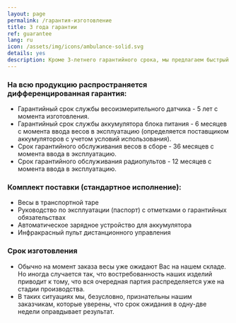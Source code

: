 ```yaml
---
layout: page
permalink: /гарантия-изготовление
title: 3 года гарантии
ref: guarantee
lang: ru
icon: /assets/img/icons/ambulance-solid.svg
details: yes
description: Кроме 3-летнего гарантийного срока, мы предлагаем быстрый ремонт любой сложности, в том числе и моделей, снятых с производства. Плюс - помощь в проведении обязательных ежегодных поверок, бесплатная профилактика и помощь в решении проблем в экплуатации.
---
```

<section class="service-area grey-bg pb-70 pt-60">
<div class="container">
    <div class="row">
        <div class="col-md-12">
            <div class="service-details mb-40">
                <h3>На всю продукцию распространяется дифференцированная гарантия:</h3>
                <ul>
                    <li>Гарантийный срок службы весоизмерительного датчика - 5 лет с момента изготовления.</li>
                    <li>Гарантийный срок службы аккумулятора блока питания - 6 месяцев с момента ввода весов в эксплуатацию (определяется поставщиком аккумуляторов с учетом условий использования).</li>
                    <li>Срок гарантийного обслуживания весов в сборе - 36 месяцев с момента ввода в эксплуатацию.</li>
                    <li>Срок гарантийного обслуживания радиопультов - 12 месяцев с момента ввода в эксплуатацию.</li>
                </ul>
                <h3>Комплект поставки (стандартное исполнение):</h3>
                <ul>
                    <li>Bесы в транспортной таре</li>
                    <li>Руководство по эксплуатации (паспорт) с отметками о гарантийных обязательствах</li>
                    <li>Автоматическое зарядное устройство для аккумулятора</li>
                    <li>Инфракрасный пульт дистанционного управления</li>
                </ul>
                <h3>Срок изготовления</h3>
                <ul>
                    <li>Обычно на момент заказа весы уже ожидают Вас на нашем складе. Но иногда случается так, что востребованность наших изделий приводит к тому, что вся очередная партия распределяется уже на стадии производства.</li>
                    <li>В таких ситуациях мы, безусловно, признательны нашим заказчикам, которые уверены, что срок ожидания в одну-две недели оправдывает результат.</li>
                </ul>
            </div>
        </div>
    </div>
</div>
</section>